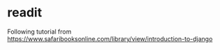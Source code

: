 # readit
 Following tutorial from https://www.safaribooksonline.com/library/view/introduction-to-django
